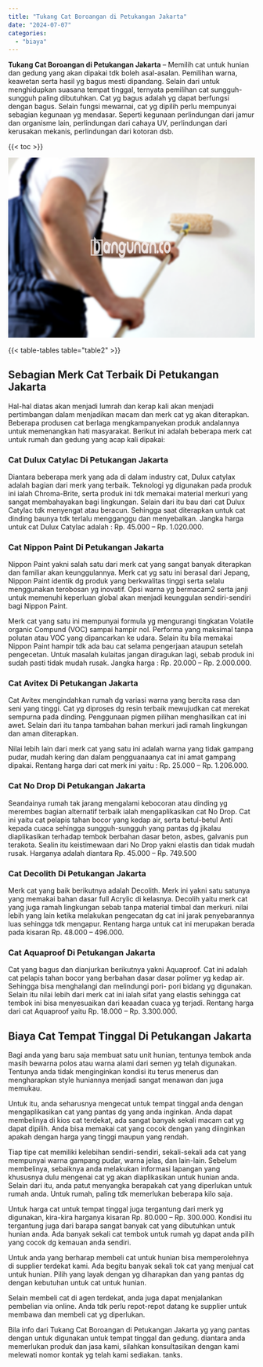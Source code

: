 ```yaml
---
title: "Tukang Cat Boroangan di Petukangan Jakarta"
date: "2024-07-07"
categories: 
  - "biaya"
---
```


**Tukang Cat Boroangan di Petukangan Jakarta** – Memilih cat untuk hunian dan gedung yang akan dipakai tdk boleh asal-asalan. Pemilihan warna, keawetan serta hasil yg bagus mesti dipandang. Selain dari untuk menghidupkan suasana tempat tinggal, ternyata pemilihan cat sungguh-sungguh paling dibutuhkan. Cat yg bagus adalah yg dapat berfungsi dengan bagus. Selain fungsi mewarnai, cat yg dipilih perlu mempunyai sebagian kegunaan yg mendasar. Seperti kegunaan perlindungan dari jamur dan organisme lain, perlindungan dari cahaya UV, perlindungan dari kerusakan mekanis, perlindungan dari kotoran dsb.

{{< toc >}}

![Tukang Cat Boroangan di Petukangan Jakarta](/images/jasa-cat-murah02.png)

{{< table-tables table="table2" >}}

## Sebagian Merk Cat Terbaik Di Petukangan Jakarta

Hal-hal diatas akan menjadi lumrah dan kerap kali akan menjadi pertimbangan dalam menjadikan macam dan merk cat yg akan diterapkan. Beberapa produsen cat berlaga mengkampanyekan produk andalannya untuk memenangkan hati masyarakat. Berikut ini adalah beberapa merk cat untuk rumah dan gedung yang acap kali dipakai:

### Cat Dulux Catylac Di Petukangan Jakarta

Diantara beberapa merk yang ada di dalam industry cat, Dulux catylax adalah bagian dari merk yang terbaik. Teknologi yg digunakan pada produk ini ialah Chroma-Brite, serta produk ini tdk memakai material merkuri yang sangat membahayakan bagi lingkungan. Selain dari itu bau dari cat Dulux Catylac tdk menyengat atau beracun. Sehingga saat diterapkan untuk cat dinding baunya tdk terlalu mengganggu dan menyebalkan. Jangka harga untuk cat Dulux Catylac adalah : Rp. 45.000 – Rp. 1.020.000.

### Cat Nippon Paint Di Petukangan Jakarta

Nippon Paint yakni salah satu dari merk cat yang sangat banyak diterapkan dan familiar akan keunggulannya. Merk cat yg satu ini berasal dari Jepang, Nippon Paint identik dg produk yang berkwalitas tinggi serta selalu menggunakan terobosan yg inovatif. Opsi warna yg bermacam2 serta janji untuk memenuhi keperluan global akan menjadi keunggulan sendiri-sendiri bagi Nippon Paint.

Merk cat yang satu ini mempunyai formula yg mengurangi tingkatan Volatile organic Compund (VOC) sampai hampir nol. Performa yang maksimal tanpa polutan atau VOC yang dipancarkan ke udara. Selain itu bila memakai Nippon Paint hampir tdk ada bau cat selama pengerjaan ataupun setelah pengecetan. Untuk masalah kulaitas jangan diragukan lagi, sebab produk ini sudah pasti tidak mudah rusak. Jangka harga : Rp. 20.000 – Rp. 2.000.000.

### Cat Avitex Di Petukangan Jakarta

Cat Avitex mengindahkan rumah dg variasi warna yang bercita rasa dan seni yang tinggi. Cat yg diproses dg resin terbaik mewujudkan cat merekat sempurna pada dinding. Penggunaan pigmen pilihan menghasilkan cat ini awet. Selain dari itu tanpa tambahan bahan merkuri jadi ramah lingkungan dan aman diterapkan.

Nilai lebih lain dari merk cat yang satu ini adalah warna yang tidak gampang pudar, mudah kering dan dalam pengguanaanya cat ini amat gampang dipakai. Rentang harga dari cat merk ini yaitu : Rp. 25.000 – Rp. 1.206.000.

### Cat No Drop Di Petukangan Jakarta

Seandainya rumah tak jarang mengalami kebocoran atau dinding yg merembes bagian alternatif terbaik ialah mengaplikasikan cat No Drop. Cat ini yaitu cat pelapis tahan bocor yang kedap air, serta betul-betul Anti kepada cuaca sehingga sungguh-sungguh yang pantas dg jikalau diaplikasikan terhadap tembok berbahan dasar beton, asbes, galvanis pun terakota. Sealin itu keistimewaan dari No Drop yakni elastis dan tidak mudah rusak. Harganya adalah diantara Rp. 45.000 – Rp. 749.500

### Cat Decolith Di Petukangan Jakarta

Merk cat yang baik berikutnya adalah Decolith. Merk ini yakni satu satunya yang memakai bahan dasar full Acrylic di kelasnya. Decolih yaitu merk cat yang juga ramah lingkungan sebab tanpa material timbal dan merkuri. nilai lebih yang lain ketika melakukan pengecatan dg cat ini jarak penyebarannya luas sehingga tdk mengapur. Rentang harga untuk cat ini merupakan berada pada kisaran Rp. 48.000 – 496.000.

### Cat Aquaproof Di Petukangan Jakarta

Cat yang bagus dan dianjurkan berikutnya yakni Aquaproof. Cat ini adalah cat pelapis tahan bocor yang berbahan dasar dasar polimer yg kedap air. Sehingga bisa menghalangi dan melindungi pori- pori bidang yg digunakan. Selain itu nilai lebih dari merk cat ini ialah sifat yang elastis sehingga cat tembok ini bisa menyesuaikan dari keaadan cuaca yg terjadi. Rentang harga dari cat Aquaproof yaitu Rp. 18.000 – Rp. 3.300.000.

## Biaya Cat Tempat Tinggal Di Petukangan Jakarta

Bagi anda yang baru saja membuat satu unit hunian, tentunya tembok anda masih bewarna polos atau warna alami dari semen yg telah digunakan. Tentunya anda tidak menginginkan kondisi itu terus menerus dan mengharapkan style huniannya menjadi sangat menawan dan juga memukau.

Untuk itu, anda seharusnya mengecat untuk tempat tinggal anda dengan mengaplikasikan cat yang pantas dg yang anda inginkan. Anda dapat membelinya di kios cat terdekat, ada sangat banyak sekali macam cat yg dapat dipilih. Anda bisa memakai cat yang cocok dengan yang diinginkan apakah dengan harga yang tinggi maupun yang rendah.

Tiap tipe cat memiliki kelebihan sendiri-sendiri, sekali-sekali ada cat yang mempunyai warna gampang pudar, warna jelas, dan lain-lain. Sebelum membelinya, sebaiknya anda melakukan informasi lapangan yang khususnya dulu mengenai cat yg akan diaplikasikan untuk hunian anda. Selain dari itu, anda patut menyangka berapakah cat yang diperlukan untuk rumah anda. Untuk rumah, paling tdk memerlukan beberapa kilo saja.

Untuk harga cat untuk tempat tinggal juga tergantung dari merk yg digunakan, kira-kira harganya kisaran Rp. 80.000 – Rp. 300.000. Kondisi itu tergantung juga dari barapa sangat banyak cat yang dibutuhkan untuk hunian anda. Ada banyak sekali cat tembok untuk rumah yg dapat anda pilih yang cocok dg kemauan anda sendiri.

Untuk anda yang berharap membeli cat untuk hunian bisa memperolehnya di supplier terdekat kami. Ada begitu banyak sekali tok cat yang menjual cat untuk hunian. Pilih yang layak dengan yg diharapkan dan yang pantas dg dengan kebutuhan untuk cat untuk hunian.

Selain membeli cat di agen terdekat, anda juga dapat menjalankan pembelian via online. Anda tdk perlu repot-repot datang ke supplier untuk membawa dan membeli cat yg diperlukan.

Bila info dari Tukang Cat Boroangan di Petukangan Jakarta yg yang pantas dengan untuk digunakan untuk tempat tinggal dan gedung. diantara anda memerlukan produk dan jasa kami, silahkan konsultasikan dengan kami melewati nomor kontak yg telah kami sediakan. tanks.
